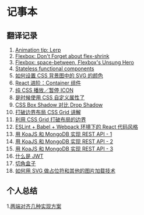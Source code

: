 # 记事本

## 翻译记录

1. [Animation tip: Lerp](https://github.com/xiao-T/note/issues/2)
2. [Flexbox: Don't Forget about flex-shrink](https://github.com/xiao-T/note/issues/3)
3. [Flexbox: space-between, Flexbox's Unsung Hero](https://github.com/xiao-T/note/issues/4)
4. [Stateless functional components](https://github.com/xiao-T/note/issues/5)     
5. [如何设置 CSS 背景图中的 SVG 的颜色](https://github.com/xiao-T/note/issues/6)     
6. [React 进阶：Container 组件](https://github.com/xiao-T/note/issues/7)
7. [纯 CSS 播放／暂停 ICON](https://github.com/xiao-T/note/issues/8)
8. [是时候使用 CSS 自定义属性了](https://github.com/xiao-T/note/issues/9)
9. [CSS Box Shadow 对比 Drop Shadow](https://github.com/xiao-T/note/issues/10)
10. [打破边界布局 CSS Grid 讲解](https://github.com/xiao-T/note/issues/11)
11. [利用 CSS Grid 打破布局的边界](https://github.com/xiao-T/note/blob/master/Published/Breaking%20Out%20With%20CSS%20Grid%20Layout.md)
12. [ESLint + Babel + Webpack 环境下的 React 代码风格](https://github.com/xiao-T/note/blob/master/Published/React%20Code%20Style%20with%20ESLint%20%2B%20Babel%20%2B%20Webpack.md)
13. [用 KoaJS 和 MongoDB 实现 REST API - 1](https://github.com/xiao-T/note/blob/master/Published/REST%20API%20with%20KoaJS%20and%20MongoDB%20(Part%20%E2%80%93%201).md)
14. [用 KoaJS 和 MongoDB 实现 REST API - 2](https://github.com/xiao-T/note/blob/master/Published/REST%20API%20with%20KoaJS%20and%20MongoDB%20(Part%20%E2%80%93%202).md)
15. [用 KoaJS 和 MongoDB 实现 REST API - 3](https://github.com/xiao-T/note/blob/master/Published/REST%20API%20with%20KoaJS%20and%20MongoDB%20(Part%20%E2%80%93%203).md)
16. [什么是 JWT](https://github.com/xiao-T/note/blob/master/Published/Understanding%20JWT%20(JSON%20Web%20Tokens)%20.md)    
17. [切角盒子](https://github.com/xiao-T/note/blob/master/Published/Notched%20Boxes.md)      
18. [如何用 SVG 做占位符和其他的图片加载技术](https://github.com/xiao-T/note/blob/master/Published/How%20to%20use%20SVG%20as%20a%20Placeholder%2C%20and%20Other%20Image%20Loading%20Techniques.md)


## 个人总结

1.[两端对齐几种实现方案](https://github.com/xiao-T/note/blob/master/Published/%E4%B8%A4%E7%AB%AF%E5%AF%B9%E9%BD%90%E5%87%A0%E7%A7%8D%E5%AE%9E%E7%8E%B0%E6%96%B9%E6%A1%88.md)
